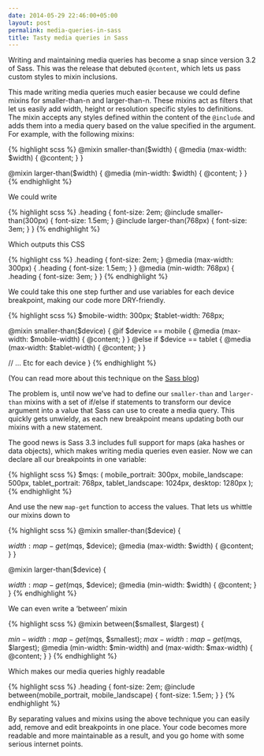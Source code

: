 ```yaml
---
date: 2014-05-29 22:46:00+05:00
layout: post
permalink: media-queries-in-sass
title: Tasty media queries in Sass
---
```


Writing and maintaining media queries has become a snap since version 3.2 of Sass. This was the release that debuted `@content`, which lets us pass custom styles to mixin inclusions.

This made writing media queries much easier because we could define mixins for smaller-than-n and larger-than-n. These mixins act as filters that let us easily add width, height or resolution specific styles to definitions. The mixin accepts any styles defined within the content of the `@include` and adds them into a media query based on the value specified in the argument. For example, with the following mixins:

{% highlight scss %}
@mixin smaller-than($width) {
  @media (max-width: $width) {
    @content;
  }
}

@mixin larger-than($width) {
  @media (min-width: $width) {
    @content;
  }
}
{% endhighlight %}

We could write

{% highlight scss %}
.heading {
  font-size: 2em;
  @include smaller-than(300px) {
    font-size: 1.5em;
  }
  @include larger-than(768px) {
    font-size: 3em;
  }
}
{% endhighlight %}

Which outputs this CSS

{% highlight css %}
.heading {
  font-size: 2em;
}
@media (max-width: 300px) {
  .heading {
    font-size: 1.5em;
  }
}
@media (min-width: 768px) {
  .heading {
    font-size: 3em;
  }
}
{% endhighlight %}

We could take this one step further and use variables for each device breakpoint, making our code more DRY-friendly.

{% highlight scss %}
$mobile-width: 300px;
$tablet-width: 768px;

@mixin smaller-than($device) {
  @if $device == mobile {
    @media (max-width: $mobile-width) {
      @content;
    }
  }
  @else if $device == tablet {
    @media (max-width: $tablet-width) {
      @content;
    } 
  }

  // ... Etc for each device
}
{% endhighlight %}

(You can read more about this technique on the <a href="http://thesassway.com/intermediate/responsive-web-design-in-sass-using-media-queries-in-sass-32" target="_blank">Sass blog</a>)

The problem is, until now we’ve had to define our `smaller-than` and `larger-than` mixins with a set of if/else if statements to transform our device argument into a value that Sass can use to create a media query. This quickly gets unwieldy, as each new breakpoint means updating both our mixins with a new statement.

The good news is Sass 3.3 includes full support for maps (aka hashes or data objects), which makes writing media queries even easier. Now we can declare all our breakpoints in one variable:

{% highlight scss %}
$mqs: (
  mobile_portrait: 300px,
  mobile_landscape: 500px,
  tablet_portrait: 768px,
  tablet_landscape: 1024px,
  desktop: 1280px
);
{% endhighlight %}

And use the new `map-get` function to access the values. That lets us whittle our mixins down to

{% highlight scss %}
@mixin smaller-than($device) {

  $width: map-get($mqs, $device);
  @media (max-width: $width) {
    @content;
  }
}

@mixin larger-than($device) {

  $width: map-get($mqs, $device);
  @media (min-width: $width) {
    @content;
  }
}
{% endhighlight %}

We can even write a ‘between’ mixin

{% highlight scss %}
@mixin between($smallest, $largest) {

  $min-width: map-get($mqs, $smallest);
  $max-width: map-get($mqs, $largest);
  @media (min-width: $min-width) and (max-width: $max-width) {
    @content;
  }
}
{% endhighlight %}

Which makes our media queries highly readable

{% highlight scss %}
.heading {
  font-size: 2em;
  @include between(mobile_portrait, mobile_landscape) {
    font-size: 1.5em;
  }
}
{% endhighlight %}

By separating values and mixins using the above technique you can easily add, remove and edit breakpoints in one place. Your code becomes more readable and more maintainable as a result, and you go home with some serious internet points.
